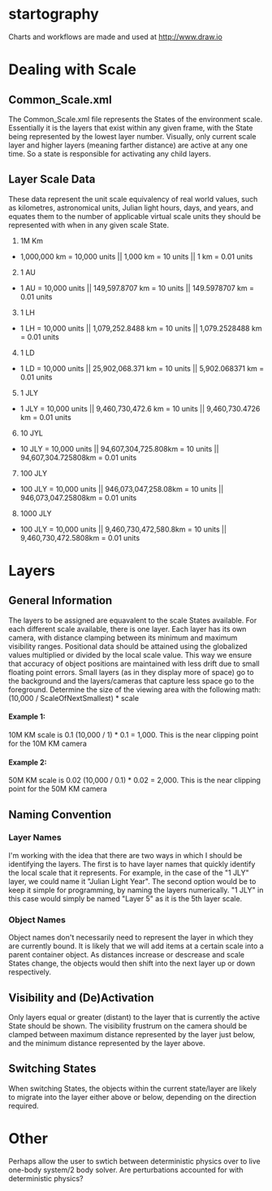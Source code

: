 # startography
Charts and workflows are made and used at http://www.draw.io

# Dealing with Scale
## Common_Scale.xml
The Common_Scale.xml file represents the States of the environment scale.  Essentially it is the layers
that exist within any given frame, with the State being represented by the lowest layer number.  Visually, only
current scale layer and higher layers (meaning farther distance) are active at any one time.  So a state is
responsible for activating any child layers.

## Layer Scale Data
These data represent the unit scale equivalency of real world values, such as kilometres, astronomical units,
Julian light hours, days, and years, and equates them to the number of applicable virtual scale units they
should be represented with when in any given scale State.

1. 1M Km
  * 1,000,000 km = 10,000 units || 1,000 km = 10 units || 1 km = 0.01 units
2. 1 AU
  * 1 AU = 10,000 units || 149,597.8707 km = 10 units || 149.5978707 km = 0.01 units
3. 1 LH
  * 1 LH = 10,000 units || 1,079,252.8488 km = 10 units || 1,079.2528488 km = 0.01 units
4. 1 LD
  * 1 LD = 10,000 units || 25,902,068.371 km = 10 units || 5,902.068371 km = 0.01 units
5. 1 JLY
  * 1 JLY = 10,000 units || 9,460,730,472.6 km = 10 units || 9,460,730.4726 km = 0.01 units
6. 10 JYL
  * 10 JLY = 10,000 units || 94,607,304,725.808km = 10 units || 94,607,304.725808km = 0.01 units
7. 100 JLY
  * 100 JLY = 10,000 units || 946,073,047,258.08km = 10 units || 946,073,047.25808km = 0.01 units
8. 1000 JLY
  * 100 JLY = 10,000 units || 9,460,730,472,580.8km = 10 units || 9,460,730,472.5808km = 0.01 units

# Layers
## General Information
The layers to be assigned are equavalent to the scale States available.  For each different scale available,
there is one layer.  Each layer has its own camera, with distance clamping between its minimum and maximum
visibility ranges.
Positional data should be attained using the globalized values multiplied or divided by the local scale value.
This way we ensure that accuracy of object positions are maintained with less drift due to small floating
point errors.
Small layers (as in they display more of space) go to the background and the layers/cameras that capture
less space go to the foreground.
Determine the size of the viewing area with the following math:
(10,000 / ScaleOfNextSmallest) * scale
#### Example 1:
10M KM scale is 0.1
(10,000 / 1) * 0.1 = 1,000.  This is the near clipping point for the 10M KM camera
#### Example 2:
50M KM scale is 0.02
(10,000 / 0.1) * 0.02 = 2,000.  This is the near clipping point for the 50M KM camera

## Naming Convention
### Layer Names
I'm working with the idea that there are two ways in which I should be identifying the layers.  The first is to
have layer names that quickly identify the local scale that it represents.  For example, in the case of the "1
JLY" layer, we could name it "Julian Light Year".
The second option would be to keep it simple for programming, by naming the layers numerically.  "1 JLY" in
this case would simply be named "Layer 5" as it is the 5th layer scale.
### Object Names
Object names don't necessarily need to represent the layer in which they are currently bound.  It is likely that
we will add items at a certain scale into a parent container object.  As distances increase or descrease and
scale States change, the objects would then shift into the next layer up or down respectively.
## Visibility and (De)Activation
Only layers equal or greater (distant) to the layer that is currently the active State should be shown.  The 
visibility frustrum on the camera should be clamped between maximum distance represented by the layer just below,
and the minimum distance represented by the layer above.
## Switching States
When switching States, the objects within the current state/layer are likely to migrate into the layer either
above or below, depending on the direction required.

# Other
Perhaps allow the user to swtich between deterministic physics over to live one-body system/2 body
solver.  Are perturbations accounted for with deterministic physics?

